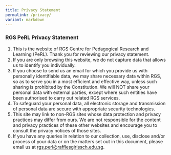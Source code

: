 ```yaml
---
title: Privacy Statement
permalink: /privacy/
variant: markdown
---
```

### **RGS PeRL Privacy Statement**

1.  This is the website of RGS Centre for Pedagogical Research and Learning (PeRL). Thank you for reviewing our privacy statement.
2.  If you are only browsing this website, we do not capture data that allows us to identify you individually.
3.  If you choose to send us an email for which you provide us with personally identifiable data, we may share necessary data within RGS, so as to serve you in a most efficient and effective way, unless such sharing is prohibited by the Constitution. We will NOT share your personal data with external parties, except where such entities have been authorised to carry out related RGS services.
4.  To safeguard your personal data, all electronic storage and transmission of personal data are secure with appropriate security technologies.
5.  This site may link to non-RGS sites whose data protection and privacy practices may differ from ours. We are not responsible for the content and privacy practices of these other websites and encourage you to consult the privacy notices of those sites.
6.  If you have any queries in relation to our collection, use, disclose and/or process of your data or on the matters set out in this document, please email us at rgs.perl@rafflesgirlssch.edu.sg.




